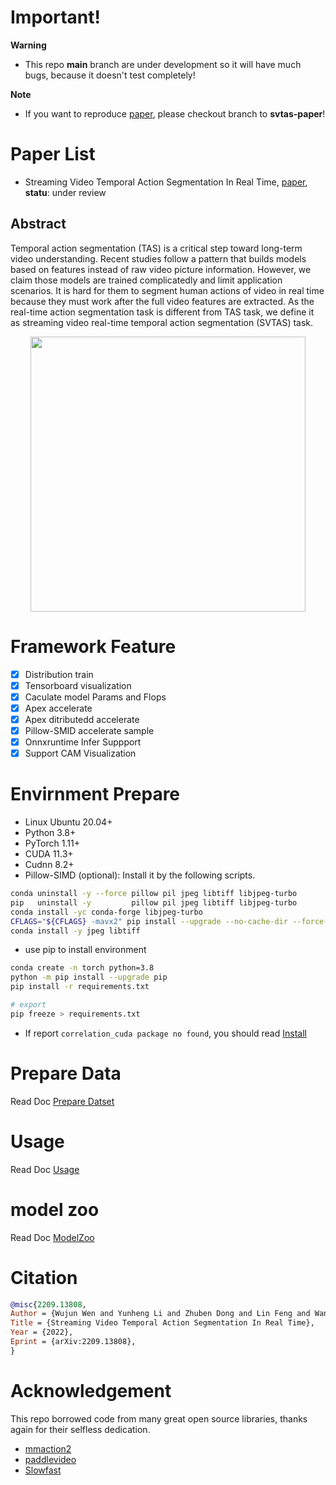 # **Important!**
**Warning**
- This repo **main** branch are under development so it will have much bugs, because it doesn't test completely!

**Note**
- If you want to reproduce [paper](https://arxiv.org/pdf/2209.13808.pdf), please checkout branch to **svtas-paper**!

# Paper List
- Streaming Video Temporal Action Segmentation In Real Time, [paper](https://arxiv.org/pdf/2209.13808.pdf), **statu**: under review 

## Abstract

Temporal action segmentation (TAS) is a critical step toward long-term video understanding. Recent studies follow a pattern that builds models based on features instead of raw video picture information. However, we claim those models are trained complicatedly and limit application scenarios. It is hard for them to segment human actions of video in real time because they must work after the full video features are extracted. As the real-time action segmentation task is different from TAS task, we define it as streaming video real-time temporal action segmentation (SVTAS) task.

<div align="center">
  <img src="doc/image/demo.gif" width=440/></div>

# Framework Feature
- [x] Distribution train
- [x] Tensorboard visualization
- [x] Caculate model Params and Flops
- [x] Apex accelerate
- [x] Apex ditributedd accelerate
- [x] Pillow-SMID accelerate sample
- [x] Onnxruntime Infer Suppport
- [x] Support CAM Visualization

# Envirnment Prepare

- Linux Ubuntu 20.04+
- Python 3.8+
- PyTorch 1.11+
- CUDA 11.3+
- Cudnn 8.2+
- Pillow-SIMD (optional): Install it by the following scripts.

```bash
conda uninstall -y --force pillow pil jpeg libtiff libjpeg-turbo
pip   uninstall -y         pillow pil jpeg libtiff libjpeg-turbo
conda install -yc conda-forge libjpeg-turbo
CFLAGS="${CFLAGS} -mavx2" pip install --upgrade --no-cache-dir --force-reinstall --no-binary :all: --compile pillow-simd
conda install -y jpeg libtiff
```

- use pip to install environment

```bash
conda create -n torch python=3.8
python -m pip install --upgrade pip
pip install -r requirements.txt

# export
pip freeze > requirements.txt
```
- If report `correlation_cuda package no found`, you should read [Install](svtas/model/backbones/utils/liteflownet_v3/README.md)

# Prepare Data

Read Doc [Prepare Datset](doc/prepare_dataset.md)

# Usage
Read Doc [Usage](doc/usage.md)

# model zoo
Read Doc [ModelZoo](doc/model_zoo.md)

# Citation
```bib
@misc{2209.13808,
Author = {Wujun Wen and Yunheng Li and Zhuben Dong and Lin Feng and Wanxiao Yang and Shenlan Liu},
Title = {Streaming Video Temporal Action Segmentation In Real Time},
Year = {2022},
Eprint = {arXiv:2209.13808},
}
```
# Acknowledgement
This repo borrowed code from many great open source libraries, thanks again for their selfless dedication.
- [mmaction2](https://github.com/open-mmlab/mmaction2)
- [paddlevideo](https://github.com/PaddlePaddle/PaddleVideo)
- [Slowfast](https://github.com/facebookresearch/SlowFast)